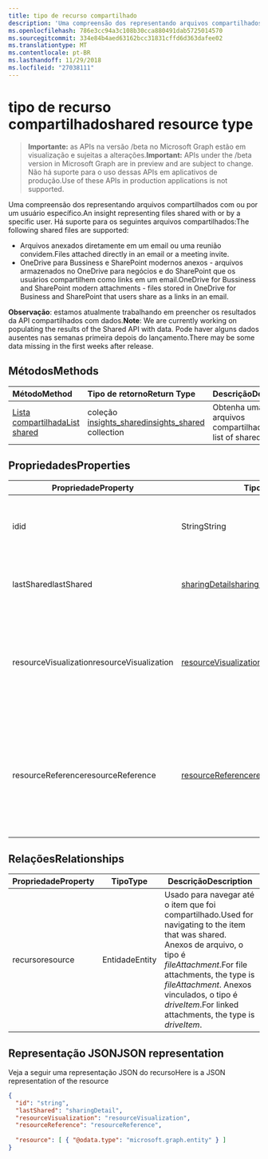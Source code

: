 ```yaml
---
title: tipo de recurso compartilhado
description: 'Uma compreensão dos representando arquivos compartilhados com ou por um usuário específico. Há suporte para os seguintes arquivos compartilhados:'
ms.openlocfilehash: 786e3cc94a3c108b30cca880491dab5725014570
ms.sourcegitcommit: 334e84b4aed63162bcc31831cffd6d363dafee02
ms.translationtype: MT
ms.contentlocale: pt-BR
ms.lasthandoff: 11/29/2018
ms.locfileid: "27038111"
---
```

# <a name="shared-resource-type"></a><span data-ttu-id="2f7d8-104">tipo de recurso compartilhado</span><span class="sxs-lookup"><span data-stu-id="2f7d8-104">shared resource type</span></span>

> <span data-ttu-id="2f7d8-105">**Importante:** as APIs na versão /beta no Microsoft Graph estão em visualização e sujeitas a alterações.</span><span class="sxs-lookup"><span data-stu-id="2f7d8-105">**Important:** APIs under the /beta version in Microsoft Graph are in preview and are subject to change.</span></span> <span data-ttu-id="2f7d8-106">Não há suporte para o uso dessas APIs em aplicativos de produção.</span><span class="sxs-lookup"><span data-stu-id="2f7d8-106">Use of these APIs in production applications is not supported.</span></span>

<span data-ttu-id="2f7d8-107">Uma compreensão dos representando arquivos compartilhados com ou por um usuário específico.</span><span class="sxs-lookup"><span data-stu-id="2f7d8-107">An insight representing files shared with or by a specific user.</span></span> <span data-ttu-id="2f7d8-108">Há suporte para os seguintes arquivos compartilhados:</span><span class="sxs-lookup"><span data-stu-id="2f7d8-108">The following shared files are supported:</span></span>

- <span data-ttu-id="2f7d8-109">Arquivos anexados diretamente em um email ou uma reunião convidem.</span><span class="sxs-lookup"><span data-stu-id="2f7d8-109">Files attached directly in an email or a meeting invite.</span></span>
- <span data-ttu-id="2f7d8-110">OneDrive para Bussiness e SharePoint modernos anexos - arquivos armazenados no OneDrive para negócios e do SharePoint que os usuários compartilhem como links em um email.</span><span class="sxs-lookup"><span data-stu-id="2f7d8-110">OneDrive for Bussiness and SharePoint modern attachments - files stored in OneDrive for Business and SharePoint that users share as a links in an email.</span></span>

<span data-ttu-id="2f7d8-111">**Observação**: estamos atualmente trabalhando em preencher os resultados da API compartilhados com dados.</span><span class="sxs-lookup"><span data-stu-id="2f7d8-111">**Note**: We are currently working on populating the results of the Shared API with data.</span></span> <span data-ttu-id="2f7d8-112">Pode haver alguns dados ausentes nas semanas primeira depois do lançamento.</span><span class="sxs-lookup"><span data-stu-id="2f7d8-112">There may be some data missing in the first weeks after release.</span></span>

## <a name="methods"></a><span data-ttu-id="2f7d8-113">Métodos</span><span class="sxs-lookup"><span data-stu-id="2f7d8-113">Methods</span></span>

| <span data-ttu-id="2f7d8-114">Método</span><span class="sxs-lookup"><span data-stu-id="2f7d8-114">Method</span></span>       | <span data-ttu-id="2f7d8-115">Tipo de retorno</span><span class="sxs-lookup"><span data-stu-id="2f7d8-115">Return Type</span></span>  |<span data-ttu-id="2f7d8-116">Descrição</span><span class="sxs-lookup"><span data-stu-id="2f7d8-116">Description</span></span>|
|:---------------|:--------|:----------|
|[<span data-ttu-id="2f7d8-117">Lista compartilhada</span><span class="sxs-lookup"><span data-stu-id="2f7d8-117">List shared</span></span>](../api/insights-list-shared.md) |<span data-ttu-id="2f7d8-118">coleção [insights_shared](insights-shared.md)</span><span class="sxs-lookup"><span data-stu-id="2f7d8-118">[insights_shared](insights-shared.md) collection</span></span>| <span data-ttu-id="2f7d8-119">Obtenha uma lista de arquivos compartilhados.</span><span class="sxs-lookup"><span data-stu-id="2f7d8-119">Get a list of shared files.</span></span>|

## <a name="properties"></a><span data-ttu-id="2f7d8-120">Propriedades</span><span class="sxs-lookup"><span data-stu-id="2f7d8-120">Properties</span></span>

| <span data-ttu-id="2f7d8-121">Propriedade</span><span class="sxs-lookup"><span data-stu-id="2f7d8-121">Property</span></span>              | <span data-ttu-id="2f7d8-122">Tipo</span><span class="sxs-lookup"><span data-stu-id="2f7d8-122">Type</span></span>                      | <span data-ttu-id="2f7d8-123">Descrição</span><span class="sxs-lookup"><span data-stu-id="2f7d8-123">Description</span></span>  |
| -------------         |---------------            | -------------|
| <span data-ttu-id="2f7d8-124">id</span><span class="sxs-lookup"><span data-stu-id="2f7d8-124">id</span></span>                    | <span data-ttu-id="2f7d8-125">String</span><span class="sxs-lookup"><span data-stu-id="2f7d8-125">String</span></span>                    | <span data-ttu-id="2f7d8-126">Identificador exclusivo do relacionamento.</span><span class="sxs-lookup"><span data-stu-id="2f7d8-126">Unique identifier of the relationship.</span></span> <span data-ttu-id="2f7d8-127">Somente leitura.</span><span class="sxs-lookup"><span data-stu-id="2f7d8-127">Read only.</span></span>        |
| <span data-ttu-id="2f7d8-128">lastShared</span><span class="sxs-lookup"><span data-stu-id="2f7d8-128">lastShared</span></span>            | [<span data-ttu-id="2f7d8-129">sharingDetail</span><span class="sxs-lookup"><span data-stu-id="2f7d8-129">sharingDetail</span></span>](insights-sharingdetail.md)                | <span data-ttu-id="2f7d8-130">Detalhes sobre o item compartilhado.</span><span class="sxs-lookup"><span data-stu-id="2f7d8-130">Details about the shared item.</span></span> <span data-ttu-id="2f7d8-131">Somente leitura.</span><span class="sxs-lookup"><span data-stu-id="2f7d8-131">Read only.</span></span>        |
| <span data-ttu-id="2f7d8-132">resourceVisualization</span><span class="sxs-lookup"><span data-stu-id="2f7d8-132">resourceVisualization</span></span> | [<span data-ttu-id="2f7d8-133">resourceVisualization</span><span class="sxs-lookup"><span data-stu-id="2f7d8-133">resourceVisualization</span></span>](insights-resourcevisualization.md)                | <span data-ttu-id="2f7d8-134">Propriedades que você pode usar para visualizar o documento na sua experiência.</span><span class="sxs-lookup"><span data-stu-id="2f7d8-134">Properties that you can use to visualize the document in your experience.</span></span> <span data-ttu-id="2f7d8-135">Somente leitura</span><span class="sxs-lookup"><span data-stu-id="2f7d8-135">Read-only</span></span>      |
| <span data-ttu-id="2f7d8-136">resourceReference</span><span class="sxs-lookup"><span data-stu-id="2f7d8-136">resourceReference</span></span>     | [<span data-ttu-id="2f7d8-137">resourceReference</span><span class="sxs-lookup"><span data-stu-id="2f7d8-137">resourceReference</span></span>](insights-resourcereference.md)                      | <span data-ttu-id="2f7d8-138">Propriedades de referência do documento compartilhado, como a url e o tipo de documento.</span><span class="sxs-lookup"><span data-stu-id="2f7d8-138">Reference properties of the shared document, such as the url and type of the document.</span></span> <span data-ttu-id="2f7d8-139">Somente leitura</span><span class="sxs-lookup"><span data-stu-id="2f7d8-139">Read-only</span></span>       |

## <a name="relationships"></a><span data-ttu-id="2f7d8-140">Relações</span><span class="sxs-lookup"><span data-stu-id="2f7d8-140">Relationships</span></span>

| <span data-ttu-id="2f7d8-141">Propriedade</span><span class="sxs-lookup"><span data-stu-id="2f7d8-141">Property</span></span>      | <span data-ttu-id="2f7d8-142">Tipo</span><span class="sxs-lookup"><span data-stu-id="2f7d8-142">Type</span></span>          | <span data-ttu-id="2f7d8-143">Descrição</span><span class="sxs-lookup"><span data-stu-id="2f7d8-143">Description</span></span>  |
| ------------- |---------------| -------------|
| <span data-ttu-id="2f7d8-144">recurso</span><span class="sxs-lookup"><span data-stu-id="2f7d8-144">resource</span></span>      | <span data-ttu-id="2f7d8-145">Entidade</span><span class="sxs-lookup"><span data-stu-id="2f7d8-145">Entity</span></span>        | <span data-ttu-id="2f7d8-146">Usado para navegar até o item que foi compartilhado.</span><span class="sxs-lookup"><span data-stu-id="2f7d8-146">Used for navigating to the item that was shared.</span></span> <span data-ttu-id="2f7d8-147">Anexos de arquivo, o tipo é *fileAttachment*.</span><span class="sxs-lookup"><span data-stu-id="2f7d8-147">For file attachments, the type is *fileAttachment*.</span></span> <span data-ttu-id="2f7d8-148">Anexos vinculados, o tipo é *driveItem*.</span><span class="sxs-lookup"><span data-stu-id="2f7d8-148">For linked attachments, the type is *driveItem*.</span></span> |

## <a name="json-representation"></a><span data-ttu-id="2f7d8-149">Representação JSON</span><span class="sxs-lookup"><span data-stu-id="2f7d8-149">JSON representation</span></span>
<span data-ttu-id="2f7d8-150">Veja a seguir uma representação JSON do recurso</span><span class="sxs-lookup"><span data-stu-id="2f7d8-150">Here is a JSON representation of the resource</span></span>

```json
{
  "id": "string",
  "lastShared": "sharingDetail",
  "resourceVisualization": "resourceVisualization",
  "resourceReference": "resourceReference",
  
  "resource": [ { "@odata.type": "microsoft.graph.entity" } ]
}
```